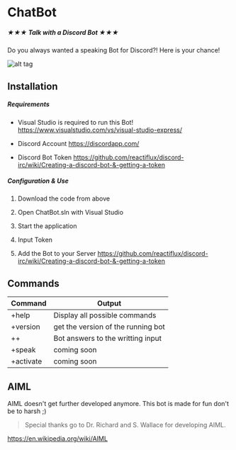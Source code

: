 # ChatBot

##### ★★★ Talk with a Discord Bot ★★★
Do you always wanted a speaking Bot for Discord?! Here is your chance!

![alt tag](https://cloud.githubusercontent.com/assets/25526512/22892820/1f512ed6-f214-11e6-984a-3544a5cf30b9.PNG)

## Installation

##### Requirements
- Visual Studio is required to run this Bot! 
https://www.visualstudio.com/vs/visual-studio-express/

- Discord Account
 https://discordapp.com/
 
- Discord Bot Token
 https://github.com/reactiflux/discord-irc/wiki/Creating-a-discord-bot-&-getting-a-token

##### Configuration & Use
1. Download  the code from above

2. Open ChatBot.sln with Visual Studio

5. Start the application

6. Input Token

6. Add the Bot to your Server
 https://github.com/reactiflux/discord-irc/wiki/Creating-a-discord-bot-&-getting-a-token

## Commands
| Command | Output |
| ------ | ------ |
| +help | Display all possible commands |
| +version | get the version of the running bot |
| ++ <text> | Bot answers to the writting input |
| +speak <bool> | coming soon |
| +activate <bool> | coming soon |

## AIML
AIML doesn't get further developed anymore. This bot is made for fun don't be to harsh ;)

> Special thanks go to Dr. Richard and S. Wallace for developing AIML.

https://en.wikipedia.org/wiki/AIML

